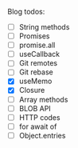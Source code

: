 Blog todos:

- [ ] String methods
- [ ] Promises
- [ ] promise.all
- [ ] useCallback
- [ ] Git remotes
- [ ] Git rebase 
- [x] useMemo 
- [x] Closure
- [ ] Array methods
- [ ] BLOB API
- [ ] HTTP codes
- [ ] for await of
- [ ] Object.entries
